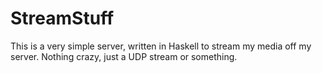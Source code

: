 # StreamStuff
This is a very simple server, written in Haskell to stream my media off my server.  Nothing crazy, just a UDP stream or something. 
